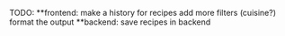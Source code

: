 TODO:
\*\*frontend:
make a history for recipes
add more filters (cuisine?)
format the output
\*\*backend:
save recipes in backend
